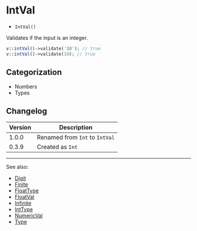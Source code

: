 # IntVal

- `IntVal()`

Validates if the input is an integer.

```php
v::intVal()->validate('10'); // true
v::intVal()->validate(10); // true
```

## Categorization

- Numbers
- Types

## Changelog

Version | Description
--------|-------------
  1.0.0 | Renamed from `Int` to `IntVal`
  0.3.9 | Created as `Int`

***
See also:

- [Digit](Digit.md)
- [Finite](Finite.md)
- [FloatType](FloatType.md)
- [FloatVal](FloatVal.md)
- [Infinite](Infinite.md)
- [IntType](IntType.md)
- [NumericVal](NumericVal.md)
- [Type](Type.md)
